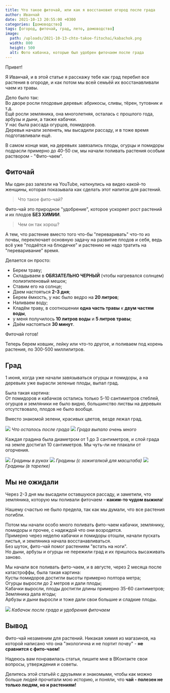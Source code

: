 ```yaml
---
title: Что такое фиточай, или как я восстановил огород после града
author: Иванчай
date: 2021-10-13 20:55:00 +0300
categories: [домоводство]
tags: [огород, фиточай, град, лето, домоводство]
image:
  path: /uploads/2021-10-13-chto-takoe-fitochai/kabachok.png
  width: 800
  height: 500
  alt: Фото кабачка, которые был удобрен фиточаем после града
---
```


Привет!

Я Иванчай, и в этой статье я расскажу тебе как град перебил все
растения в огороде, и как потом мы всей семьёй их
восстанавливали чаем из травы.

Дело было так:  
Во дворе росли плодовые деревья: абрикосы, сливы, тёрен,
тутовник и т.д.  
Ещё росли земляника, она многолетняя, осталась с прошлого года,
арбузы и дыни, а также кабачки.  
У нас была рассада огурцов, помидоров.  
Деревья начали зеленеть, мы высадили рассаду, и в тоже время
подготавливали ещё.

В самом конце мая, на деревьях завязались плоды, огурцы и
помидоры подрасли примерно до 40-50 см, мы начали поливать
растения особым раствором - "Фито-чаем".

## Фиточай

Мы один раз залезли на YouTube, наткнулись на видео какой-то
женщины, которая показывала как сделать этот напиток для
растений.

> Что такое фито-чай?

Фито-чай это природное "удобрение", которое ускоряет рост
растений и их плодов **БЕЗ ХИМИИ**.

> Чем он так хорош?

А тем, что растение вместо того что-бы "переваривать" что-то из
почвы, переключает основную задачу на развитие плодов и себя,
ведь всё уже "подаётся на блюдечке" и растению не надо тратить
на "переваривание" время.

Делается он просто:

- Берем траву;
- Складываем в **ОБЯЗАТЕЛЬНО ЧЕРНЫЙ** (чтобы нагревался солнцем) полиэтиленовый мешок;
- Ставим его на солнце;
- Даем настояться **2-3 дня**;
- Берем ёмкость, у наc было ведро на **20 литров**;
- Наливаем воду;
- Кладём траву, в соотношении **одна часть травы** к **двум частям воды**,
- у меня получилось **10 литров воды** и **5 литров травы**;
- Даём настояться **30 минут**.

Фиточай готов!

Теперь берем ковшик, лейку или что-то другое, и поливаем под
корень растения, по 300-500 миллилитров.

## Град

1 июня, когда уже начали завязываться огурцы и помидоры, а на
деревьях уже вырасли зеленые плоды, выпал град.

Была такая картина:  
От помидоров и кабачков остались только 5-10 сантиметров
стеблей, огурцов и земляники не было видно, большинство листвы
на деревьях отсутствовало, плодов не было вообще.

Вместо знакомой зелени, красивых цветов, везде лежал град.

![](/uploads/2021-10-13-chto-takoe-fitochai/grad-i-chelovek.jpg)
_Что осталось после града_
![](/uploads/2021-10-13-chto-takoe-fitochai/kalosha-i-grad.jpg)
_Града выпало очень много_

Каждая градина была диаметром от 1 до 3 сантиметров, и слой
града на земле достигал 10 сантиметров.
Мы чуть-ли не плакали от огорчения.

![](/uploads/2021-10-13-chto-takoe-fitochai/grad-i-ruki.jpg)
_Градины в руках_
![](/uploads/2021-10-13-chto-takoe-fitochai/grad-i-zhiga.jpg)
_Градины (с зажигалкой для масштаба)_
![](/uploads/2021-10-13-chto-takoe-fitochai/gradiny-v-tarelke.jpg)
_Градины (в тарелке)_

## Мы не ожидали

Через 2-3 дня мы высадили оставшуюся рассаду, и заметили, что
земляника, которую мы поливали фиточаем - **каким-то чудом
выжила**!

Нашему счастью не было предела, так как мы думали, что все
растения погибли.

Потом мы начали особо много поливать фито-чаем кабачки,
землянику, помидоры и прочее, с надеждой что они возродятся.  
Примерно через неделю кабачки и помидоры отошли, начали пускать
листья, и земляника начала восстанавливаться.  
Без шуток, фито-чай помог растениям "встать на ноги".  
Но дыни, арбузы и огурцы не пережили град и их пришлось
высаживать заново.

Мы начали все поливать фито-чаем, и в августе, через 2 месяца
после катастроффы, была такая картина:  
Кусты помидоров достигли высоты примерно полтора метра;  
Огурцы выросли до 2 метров и дали плоды;  
Кабачки выросли, плоды достигли длины примерно 35-60
сантиметров;  
Земляника дала ягоды;  
Арбузы и дыни выросли и тоже дали свои большие и сладкие плоды.

![](/uploads/2021-10-13-chto-takoe-fitochai/kabachok.png)
_Кабачок после града и удобрения фиточаем_

## Вывод

Фито-чай незаменим для растений. Никакая химия из магазинов, на
которой написано что она "экологична и не портит почву" - **не
сравнится с фито-чаем!**

Надеюсь вам понравилась статья, пишите мне в ВКонтакте свои
вопросы, утверждения и советы.

Делитесь этой статьёй с друзьями и знакомыми, чтобы как можно
больше людей прочитали мою историю, и поняли, что **чай - полезен
не только людям, но и растениям!**
